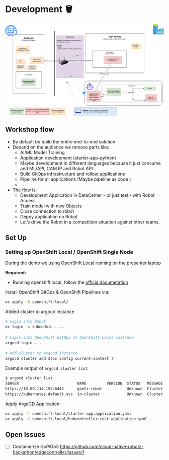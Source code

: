 # Development 🪣


![overview.drawio.v2.png](overview.drawio.v2.png)

## Workshop flow

 * By default be build the entire end-to-end solution
 * Depend on the audience we remove parts like:
     * AI/ML Model Training
     * Application development (starter-app-python)
     * Maybe development in different languages because it just consume and ML/API, CAM IP and Robot API
     * Build GitOps infrastructure and rollout applications
     * Pipeline for all applications (Maybe pipeline as code )
     * …
 * The flow is:
     * Development Application in DataCenter - or just test / with Robot Access
     * Train model with new Objects
     * Close connection to robot
     * Depoy application on Robot
     * Let’s drive the Robot in a competition situation against other teams.


## Set Up

### Setting up OpenShift Local / OpenShift Single Node

During the demo we using OpenShift Local running on the presenter laptop

**Required:**
 * Running openshift local, follow the [officia documetation](https://developers.redhat.com/products/openshift-local/overview)


Install OpenShift GitOps & OpenShift Pipelines via:
```bash
oc apply -k openshift-local/
```

Added cluster to argocd instance

```bash
# Login into Robot
oc login -u kubeadmin ....

# Login into OpenShift GitOps at OpenShift Local instance
argocd login ...

# Add cluster to argocd instance
argocd cluster add $(oc config current-context )
```

Example outpur of `argocd cluster list`:
```bash
$ argocd cluster list
SERVER                          NAME         VERSION  STATUS   MESSAGE                                              PROJECT
https://10.89.114.152:6443      goetz-robot           Unknown  Cluster has no application and not being monitored.
https://kubernetes.default.svc  in-cluster            Unknown  Cluster has no application and not being monitored.
```

Apply ArgoCD Application:
```bash
oc apply -f openshift-local/starter-app.application.yaml
oc apply -f openshift-local/hubcontroller-rest.application.yaml
```


## Open Issues

- [ ] Containerize GoPiGo3
      https://github.com/cloud-native-robotz-hackathon/edgecontroller/issues/1
